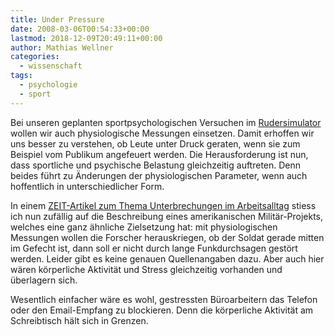 ```yaml
---
title: Under Pressure
date: 2008-03-06T00:54:33+00:00
lastmod: 2018-12-09T20:49:11+00:00
author: Mathias Wellner
categories:
  - wissenschaft
tags:
  - psychologie
  - sport
---
```

Bei unseren geplanten sportpsychologischen Versuchen im [Rudersimulator](http://www.sms.hest.ethz.ch/research/current-research-projects/robot-assisted-training-in-sports.html) wollen wir auch physiologische Messungen einsetzen. Damit erhoffen wir uns besser zu verstehen, ob Leute unter Druck geraten, wenn sie zum Beispiel vom Publikum angefeuert werden. Die Herausforderung ist nun, dass sportliche und psychische Belastung gleichzeitig auftreten. Denn beides führt zu Änderungen der physiologischen Parameter, wenn auch hoffentlich in unterschiedlicher Form.

In einem [ZEIT-Artikel zum Thema Unterbrechungen im Arbeitsalltag](http://www.zeit.de/2008/10/T-Multitasking) stiess ich nun zufällig auf die Beschreibung eines amerikanischen Militär-Projekts, welches eine ganz ähnliche Zielsetzung hat: mit physiologischen Messungen wollen die Forscher herauskriegen, ob der Soldat gerade mitten im Gefecht ist, dann soll er nicht durch lange Funkdurchsagen gestört werden. Leider gibt es keine genauen Quellenangaben dazu. Aber auch hier wären körperliche Aktivität und Stress gleichzeitig vorhanden und überlagern sich.

Wesentlich einfacher wäre es wohl, gestressten Büroarbeitern das Telefon oder den Email-Empfang zu blockieren. Denn die körperliche Aktivität am Schreibtisch hält sich in Grenzen.